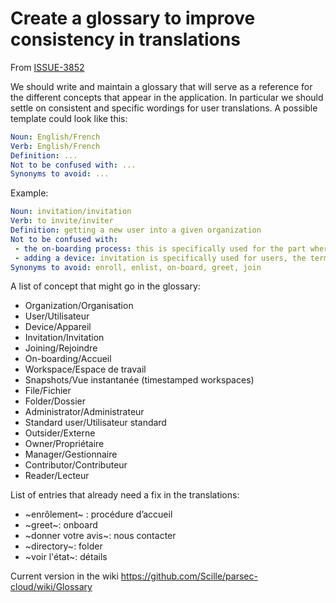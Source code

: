 # Create a glossary to improve consistency in translations

From [ISSUE-3852](https://github.com/Scille/parsec-cloud/issues/3852)

We should write and maintain a glossary that will serve as a reference for the different concepts that appear in the application. In particular we should settle on consistent and specific wordings for user translations. A possible template could look like this:

```yaml
Noun: English/French
Verb: English/French
Definition: ...
Not to be confused with: ...
Synonyms to avoid: ...
```

Example:

```yaml
Noun: invitation/invitation
Verb: to invite/inviter
Definition: getting a new user into a given organization
Not to be confused with:
 - the on-boarding process: this is specifically used for the part where both the host and the new user are connected simultaneously to exchange information in order to finalize the invitation
 - adding a device: invitation is specifically used for users, the term "adding" should be used instead for devices
Synonyms to avoid: enroll, enlist, on-board, greet, join
```

A list of concept that might go in the glossary:

- Organization/Organisation
- User/Utilisateur
- Device/Appareil
- Invitation/Invitation
- Joining/Rejoindre
- On-boarding/Accueil
- Workspace/Espace de travail
- Snapshots/Vue instantanée (timestamped workspaces)
- File/Fichier
- Folder/Dossier
- Administrator/Administrateur
- Standard user/Utilisateur standard
- Outsider/Externe
- Owner/Propriétaire
- Manager/Gestionnaire
- Contributor/Contributeur
- Reader/Lecteur

List of entries that already need a fix in the translations:

- ~enrôlement~ : procédure d’accueil
- ~greet~: onboard
- ~donner votre avis~: nous contacter
- ~directory~: folder
- ~voir l'état~: détails

Current version in the wiki <https://github.com/Scille/parsec-cloud/wiki/Glossary>
